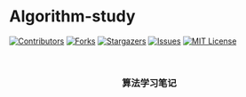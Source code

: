# Algorithm-study

<!-- PROJECT SHIELDS -->

[![Contributors][contributors-shield]][contributors-url]
[![Forks][forks-shield]][forks-url]
[![Stargazers][stars-shield]][stars-url]
[![Issues][issues-shield]][issues-url]
[![MIT License][license-shield]][license-url]

<!-- PROJECT LOGO -->
<br />


<h3 align="center">算法学习笔记</h3>

<!-- links -->
[your-project-path]:hakusai22/douyin
[contributors-shield]: https://img.shields.io/github/contributors/hakusai22/douyin.svg?style=flat-square
[contributors-url]: https://github.com/hakusai22/douyin/graphs/contributors
[forks-shield]: https://img.shields.io/github/forks/hakusai22/douyin.svg?style=flat-square
[forks-url]: https://github.com/hakusai22/douyin/network/members
[stars-shield]: https://img.shields.io/github/stars/hakusai22/douyin.svg?style=flat-square
[stars-url]: https://github.com/hakusai22/douyin/stargazers
[issues-shield]: https://img.shields.io/github/issues/hakusai22/douyin.svg?style=flat-square
[issues-url]: https://img.shields.io/github/issues/hakusai22/douyin.svg
[license-shield]: https://img.shields.io/github/license/hakusai22/douyin.svg?style=flat-square
[license-url]: https://github.com/hakusai22/douyin/blob/master/LICENSE.txt
[linkedin-shield]: https://img.shields.io/badge/-LinkedIn-black.svg?style=flat-square&logo=linkedin&colorB=555
[linkedin-url]: https://linkedin.com/in/xxxx

